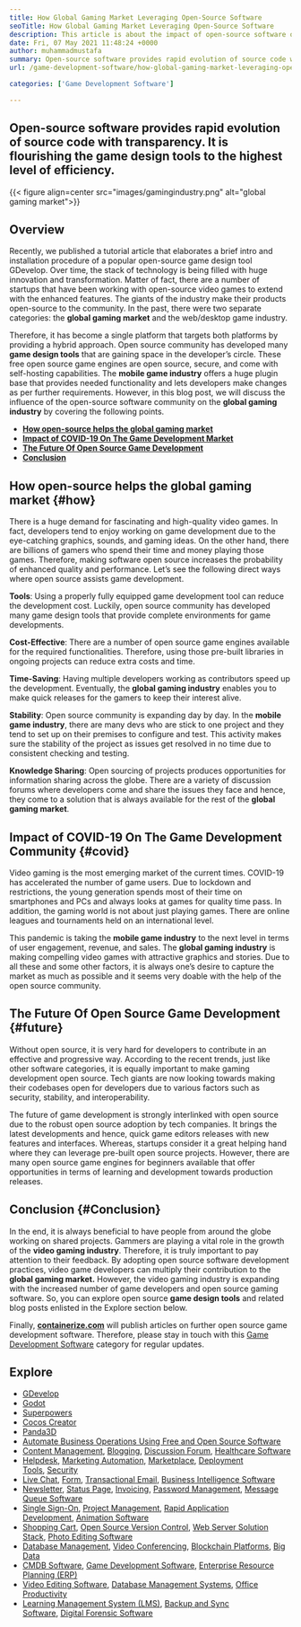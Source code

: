 ```yaml
---
title: How Global Gaming Market ​Leveraging Open-Source Software
seoTitle: How Global Gaming Market ​Leveraging Open-Source Software
description: This article is about the impact of open-source software on the global gaming market. The open-source community is providing better ways to develop games.
date: Fri, 07 May 2021 11:48:24 +0000
author: muhammadmustafa
summary: Open-source software provides rapid evolution of source code with transparency. It is flourishing the game design tools to the highest level of efficiency.
url: /game-development-software/how-global-gaming-market-leveraging-open-source-software/

categories: ['Game Development Software']

---
```

## Open-source software provides rapid evolution of source code with transparency. It is flourishing the game design tools to the highest level of efficiency.

{{< figure align=center src="images/gamingindustry.png" alt="global gaming market">}}  

## Overview

Recently, we published a tutorial article that elaborates a brief intro and installation procedure of a popular open-source game design tool GDevelop. Over time, the stack of technology is being filled with huge innovation and transformation. Matter of fact, there are a number of startups that have been working with open-source video games to extend with the enhanced features. The giants of the industry make their products open-source to the community. In the past, there were two separate categories: the **global gaming market** and the web/desktop game industry. 

Therefore, it has become a single platform that targets both platforms by providing a hybrid approach. Open source community has developed many **game design tools** that are gaining space in the developer’s circle. These free open source game engines are open source, secure, and come with self-hosting capabilities. The **mobile game industry** offers a huge plugin base that provides needed functionality and lets developers make changes as per further requirements. However, in this blog post, we will discuss the influence of the open-source software community on the **global gaming industry** by covering the following points.

  * **[How open-source helps the global gaming market][1]**
  * **[Impact of COVID-19 On The Game Development Market][2]**
  * **[The Future Of Open Source Game Development][3]**
  * **[Conclusion][4]**

## **How open-source helps the global gaming market** {#how}

There is a huge demand for fascinating and high-quality video games. In fact, developers tend to enjoy working on game development due to the eye-catching graphics, sounds, and gaming ideas. On the other hand, there are billions of gamers who spend their time and money playing those games. Therefore, making software open source increases the probability of enhanced quality and performance. Let’s see the following direct ways where open source assists game development.

**Tools**: Using a properly fully equipped game development tool can reduce the development cost. Luckily, open source community has developed many game design tools that provide complete environments for game developments. 

**Cost-Effective**: There are a number of open source game engines available for the required functionalities. Therefore, using those pre-built libraries in ongoing projects can reduce extra costs and time. 

**Time-Saving**: Having multiple developers working as contributors speed up the development. Eventually, the **global gaming industry** enables you to make quick releases for the gamers to keep their interest alive. 

**Stability**: Open source community is expanding day by day. In the **mobile game industry**, there are many devs who are stick to one project and they tend to set up on their premises to configure and test. This activity makes sure the stability of the project as issues get resolved in no time due to consistent checking and testing.

**Knowledge Sharing**: Open sourcing of projects produces opportunities for information sharing across the globe. There are a variety of discussion forums where developers come and share the issues they face and hence, they come to a solution that is always available for the rest of the **global gaming market**. 

## **Impact of COVID-19 On The Game Development Community**  {#covid}

Video gaming is the most emerging market of the current times. COVID-19 has accelerated the number of game users. Due to lockdown and restrictions, the young generation spends most of their time on smartphones and PCs and always looks at games for quality time pass. In addition, the gaming world is not about just playing games. There are online leagues and tournaments held on an international level. 

This pandemic is taking the **mobile game industry** to the next level in terms of user engagement, revenue, and sales. The **global gaming industry** is making compelling video games with attractive graphics and stories. Due to all these and some other factors, it is always one’s desire to capture the market as much as possible and it seems very doable with the help of the open source community. 

## **The Future Of Open Source Game Development** {#future}

Without open source, it is very hard for developers to contribute in an effective and progressive way. According to the recent trends, just like other software categories, it is equally important to make gaming development open source. Tech giants are now looking towards making their codebases open for developers due to various factors such as security, stability, and interoperability. 

The future of game development is strongly interlinked with open source due to the robust open source adoption by tech companies. It brings the latest developments and hence, quick game editors releases with new features and interfaces. Whereas, startups consider it a great helping hand where they can leverage pre-built open source projects. However, there are many open source game engines for beginners available that offer opportunities in terms of learning and development towards production releases.

## **Conclusion** {#Conclusion}

In the end, it is always beneficial to have people from around the globe working on shared projects. Gammers are playing a vital role in the growth of the **video gaming industry**. Therefore, it is truly important to pay attention to their feedback. By adopting open source software development practices, video game developers can multiply their contribution to the **global gaming market.** However, the video gaming industry is expanding with the increased number of game developers and open source gaming software. So, you can explore open source **game design tools** and related blog posts enlisted in the Explore section below.

Finally, ****[containerize.com][5]**** will publish articles on further open source game development software. Therefore, please stay in touch with this [Game Development Software][6] category for regular updates.

## Explore

  * [GDevelop][7]
  * [Godot][8]
  * [Superpowers][9]
  * [Cocos Creator][10]
  * [Panda3D][11]
  * [Automate Business Operations Using Free and Open Source Software][12]
  * [Content Management][13], [Blogging][14], [Discussion Forum][15], [Healthcare Software][16]
  * [Helpdesk][17], [Marketing Automation][18], [Marketplace][19], [Deployment Tools][20], [Security][21]
  * [Live Chat][22], [Form][23], [Transactional Email][24], [Business Intelligence Software][25]
  * [Newsletter][26], [Status Page][27], [Invoicing][28], [Password Management][29], [Message Queue Software][30]
  * [Single Sign-On][31], [Project Management][32], [Rapid Application Development][33], [Animation Software][34]
  * [Shopping Cart][35], [Open Source Version Control][36], [Web Server Solution Stack][37], [Photo Editing Software][38]
  * [Database Management][39], [Video Conferencing][40], [Blockchain Platforms][41], [Big Data][42]
  * [CMDB Software][43], [Game Development Software][6], [Enterprise Resource Planning (ERP)][44]
  * [Video Editing Software][45], [Database Management Systems][46], [Office Productivity][47]
  * [Learning Management System (LMS)][48], [Backup and Sync Software][49], [Digital Forensic Software][50]

 [1]: #how
 [2]: #covid
 [3]: #future
 [4]: #Conclusion
 [5]: https://www.containerize.com/
 [6]: https://products.containerize.com/game-development-software/
 [7]: https://products.containerize.com/game-development-software/gdevelop/
 [8]: https://products.containerize.com/game-development-software/godot/
 [9]: https://products.containerize.com/game-development-software/superpowers/
 [10]: https://products.containerize.com/game-development-software/cocos-creator/
 [11]: https://products.containerize.com/game-development-software/panda3d/
 [12]: https://blog.containerize.com/blogging/automate-business-operations-using-open-source-software/

 [13]: https://products.containerize.com/content-management/
 [14]: https://products.containerize.com/blogging/
 [15]: https://products.containerize.com/discussion-forum/
 [16]: https://products.containerize.com/healthcare-technologies/
 [17]: https://products.containerize.com/helpdesk/
 [18]: https://products.containerize.com/marketing-automation/
 [19]: https://products.containerize.com/marketplace/
 [20]: https://products.containerize.com/deployment-tools/
 [21]: https://products.containerize.com/security-testing-tools/
 [22]: https://products.containerize.com/live-chat/
 [23]: https://products.containerize.com/form/
 [24]: https://products.containerize.com/transactional-email/
 [25]: https://products.containerize.com/business-intelligence/
 [26]: https://products.containerize.com/newsletter/
 [27]: https://products.containerize.com/status/
 [28]: https://products.containerize.com/invoicing/
 [29]: https://products.containerize.com/password-management/
 [30]: https://products.containerize.com/message-queue-software/
 [31]: https://products.containerize.com/single-sign-on/
 [32]: https://products.containerize.com/project-management/
 [33]: https://products.containerize.com/rad/
 [34]: https://products.containerize.com/animation-software/
 [35]: https://products.containerize.com/ecommerce/
 [36]: https://products.containerize.com/version-control/
 [37]: https://products.containerize.com/solution-stack/
 [38]: https://products.containerize.com/photo-editing-software/
 [39]: https://products.containerize.com/database-management/
 [40]: https://products.containerize.com/video-conferencing/
 [41]: https://products.containerize.com/blockchain-platforms/
 [42]: https://products.containerize.com/big-data/
 [43]: https://products.containerize.com/cmdb-software/
 [44]: https://products.containerize.com/erp/
 [45]: https://products.containerize.com/video-editing-software/
 [46]: https://products.containerize.com/database-management-system/
 [47]: https://products.containerize.com/office-productivity/
 [48]: https://products.containerize.com/lms/
 [49]: https://products.containerize.com/backup-and-sync/
 [50]: https://products.containerize.com/digital-forensic-software/